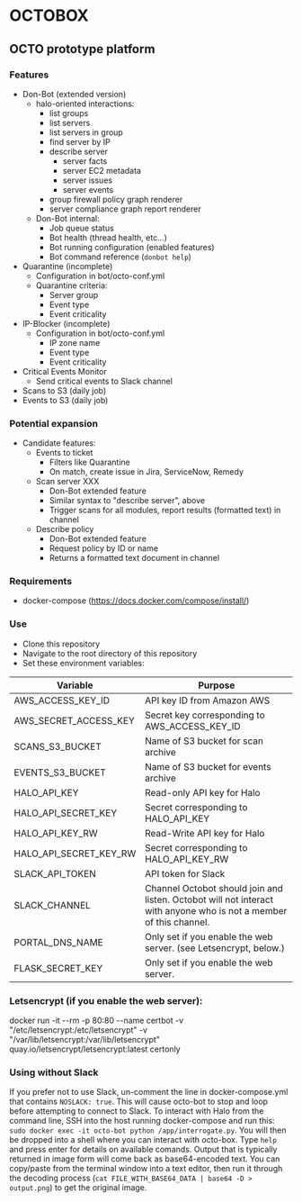 # OCTOBOX

## OCTO prototype platform

### Features

* Don-Bot (extended version)
  * halo-oriented interactions:
    * list groups
    * list servers
    * list servers in group
    * find server by IP
    * describe server
      * server facts
      * server EC2 metadata
      * server issues
      * server events
    * group firewall policy graph renderer
    * server compliance graph report renderer
  * Don-Bot internal:
    * Job queue status
    * Bot health (thread health, etc...)
    * Bot running configuration (enabled features)
    * Bot command reference (`donbot help`)
* Quarantine (incomplete)
  * Configuration in bot/octo-conf.yml
  * Quarantine criteria:
    * Server group
    * Event type
    * Event criticality
* IP-Blocker (incomplete)
  * Configuration in bot/octo-conf.yml
    * IP zone name
    * Event type
    * Event criticality
* Critical Events Monitor
  * Send critical events to Slack channel
* Scans to S3 (daily job)
* Events to S3 (daily job)

### Potential expansion

* Candidate features:
  * Events to ticket
    * Filters like Quarantine
    * On match, create issue in Jira, ServiceNow, Remedy
  * Scan server XXX
    * Don-Bot extended feature
    * Similar syntax to "describe server", above
    * Trigger scans for all modules, report results (formatted text) in channel
  * Describe policy
    * Don-Bot extended feature
    * Request policy by ID or name
    * Returns a formatted text document in channel

### Requirements

* docker-compose (https://docs.docker.com/compose/install/)

### Use

* Clone this repository
* Navigate to the root directory of this repository
* Set these environment variables:

| Variable               | Purpose                                             |
|------------------------|-----------------------------------------------------|
| AWS_ACCESS_KEY_ID      | API key ID from Amazon AWS                          |
| AWS_SECRET_ACCESS_KEY  | Secret key corresponding to AWS_ACCESS_KEY_ID       |
| SCANS_S3_BUCKET        | Name of S3 bucket for scan archive                  |
| EVENTS_S3_BUCKET       | Name of S3 bucket for events archive                |
| HALO_API_KEY           | Read-only API key for Halo                          |
| HALO_API_SECRET_KEY    | Secret corresponding to HALO_API_KEY                |
| HALO_API_KEY_RW        | Read-Write API key for Halo                         |
| HALO_API_SECRET_KEY_RW | Secret corresponding to HALO_API_KEY_RW             |
| SLACK_API_TOKEN        | API token for Slack                                 |
| SLACK_CHANNEL          | Channel Octobot should join and listen.  Octobot will not interact with anyone who is not a member of this channel. |
| PORTAL_DNS_NAME        | Only set if you enable the web server.  (see Letsencrypt, below.)                           |
| FLASK_SECRET_KEY       | Only set if you enable the web server.              |

### Letsencrypt (if you enable the web server):

docker run -it --rm -p 80:80 --name certbot  -v "/etc/letsencrypt:/etc/letsencrypt" -v "/var/lib/letsencrypt:/var/lib/letsencrypt" quay.io/letsencrypt/letsencrypt:latest certonly

### Using without Slack

If you prefer not to use Slack, un-comment the line in docker-compose.yml that
contains `NOSLACK: true`.  This will cause octo-bot to stop and loop before
attempting to connect to Slack.  To interact with Halo from the command line,
SSH into the host running docker-compose and run this:
`sudo docker exec -it octo-bot python /app/interrogate.py`.  You will then
be dropped into a shell where you can interact with octo-box.  Type `help` and
press enter for details on available comands.  Output that is typically
returned in image form will come back as base64-encoded text.  You can
copy/paste from the terminal window into a text editor, then run it through
the decoding process (`cat FILE_WITH_BASE64_DATA | base64 -D > output.png`)
to get the original image.
